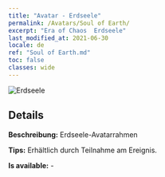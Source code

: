 ```yaml
---
title: "Avatar - Erdseele"
permalink: /Avatars/Soul of Earth/
excerpt: "Era of Chaos  Erdseele"
last_modified_at: 2021-06-30
locale: de
ref: "Soul of Earth.md"
toc: false
classes: wide
---
```

 ![Erdseele](/images/a/avatarFrame_53.png)

## Details

 **Beschreibung:** Erdseele-Avatarrahmen 

 **Tips:** Erhältlich durch Teilnahme am Ereignis. 

 **Is available:**  - 

